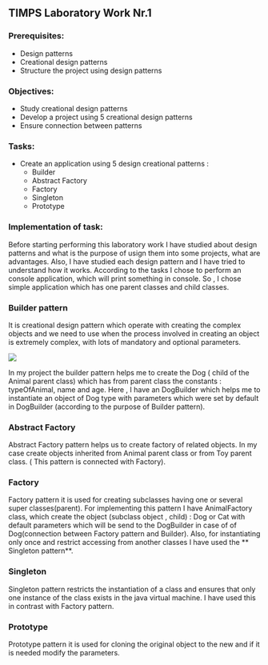 ## TIMPS Laboratory Work Nr.1


### Prerequisites:
  - Design patterns
  - Creational design patterns
  - Structure the project using design patterns

### Objectives:
  - Study creational design patterns
  - Develop a project using 5 creational design patterns
  - Ensure connection between patterns
 
 ### Tasks: 
 -  Create an application using 5 design creational patterns : 
    - Builder
    - Abstract Factory
    - Factory
    - Singleton
    - Prototype
    
 ### Implementation of task: 
Before starting performing this laboratory work I have studied about design patterns and what is the purpose of usign them into some projects, what are advantages. Also, I have studied each design pattern and I have tried to understand how it works. According to the tasks I chose to perform an console application, which will print something in console. So , I chose simple application which has one parent classes and child classes.


### Builder pattern
It is creational design pattern which operate with creating the complex objects and we need to use when the process involved in creating an object is extremely complex, with lots of mandatory and optional parameters.

 ![](https://github.com/gzaharia/BDC_Labs/blob/master/Laboratory_Work_N10/Screens/Task3.PNG)  

In my project the builder pattern helps me to create the Dog ( child of the Animal parent class) which has from parent class the constants : typeOfAnimal, name and age. Here , I have an DogBuilder which helps me to instantiate an object of Dog type with parameters which were set by default in DogBuilder (according to the purpose of Builder pattern). 


### Abstract Factory
Abstract Factory pattern helps us to create factory of related objects. In my case create objects inherited from Animal parent class or from Toy parent class. ( This pattern is connected with Factory).


### Factory
Factory pattern it is used for creating subclasses having one or several super classes(parent). For implementing this pattern I have AnimalFactory class, which create the object (subclass object , child) : Dog or Cat with default parameters which will be send to the DogBuilder in case of of Dog(connection between Factory pattern and Builder). Also, for instantiating only once and restrict accessing from another classes I have used the ** Singleton pattern**.


### Singleton
Singleton pattern restricts the instantiation of a class and ensures that only one instance of the class exists in the java virtual machine. I have used this in contrast with Factory pattern.


### Prototype
Prototype pattern it is used for cloning the original object to the new and if it is needed modify the parameters. 
